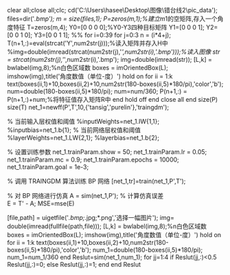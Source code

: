 clear all;close all;clc;
cd('C:\Users\hasee\Desktop\图像\错台线2\pic_data');
files=dir('*.bmp');
m = size(files,1);
P=zeros(m,1);%建立m*1的空矩阵,存入一个角度特征
T=zeros(m,4);
Y0=[0 0 0 0];%Y0-Y3四种目标矩阵
Y1=[0 0 0 1];
Y2=[0 0 1 0];
Y3=[0 0 1 1];
%%
for i=0:39
    for j=0:3
    n = (i*4+j);
    T(n+1,:)=eval(strcat('Y',num2str(j)));%读入矩阵并存入H中
    %img=double(imread(strcat(num2str(j),'_',num2str(i),'.bmp')));%读入图像
    str = strcat(num2str(j),'_',num2str(i),'.bmp');
    img=double(imread(str));
    [L,k] = bwlabel(img,8);%n白色区域数
    boxes = imOrientedBox(L);
    imshow(img),title('角度数值（单位-度）') 
    hold on
    for ii = 1:k 
        text(boxes(ii,1)+10,boxes(ii,2)+10,num2str(180-boxes(ii,5)*180/pi),'color','b');
        num=double(180-boxes(ii,5)*180/pi);
        num=num/360;
        P(n+1,:) = P(n+1,:)+num;%将特征值存入矩阵R中
    end
    hold off 
    end
    close all
end
size(P)
size(T)
net_1=newff(P',T',10,{'tansig','purelin'},'traingdm');

%  当前输入层权值和阈值 
%inputWeights=net_1.IW{1,1};
%inputbias=net_1.b{1};
%  当前网络层权值和阈值 
%layerWeights=net_1.LW{2,1};
%layerbias=net_1.b{2};

%  设置训练参数
net_1.trainParam.show = 50; 
net_1.trainParam.lr = 0.05; 
net_1.trainParam.mc = 0.9; 
net_1.trainParam.epochs = 10000; 
net_1.trainParam.goal = 1e-3; 

%  调用 TRAINGDM 算法训练 BP 网络
[net_1,tr]=train(net_1,P',T'); 

%  对 BP 网络进行仿真
A = sim(net_1,P'); 
%  计算仿真误差  
E = T' - A; 
MSE=mse(E) 

[file,path] = uigetfile('*.bmp;*.jpg;*.png','选择一幅图片');
img= double(imread(fullfile(path,file)));
[L,k] = bwlabel(img,8);%n白色区域数
boxes = imOrientedBox(L);
imshow(img),title('角度数值（单位-度）') 
hold on
for ii = 1:k 
    text(boxes(ii,1)+10,boxes(ii,2)+10,num2str(180-boxes(ii,5)*180/pi),'color','b');
    num_1=double(180-boxes(ii,5)*180/pi);
    num_1=num_1/360
    end
Reslut=sim(net_1,num_1);
for jj=1:4
    if Reslut(jj,:)<0.5
        Reslut(jj,:)=0;
    else
        Reslut(jj,:)=1;
    end
end
Reslut
